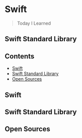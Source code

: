 # Swift

>Today I Learned

## Swift Standard Library

## Contents
* [Swift](https://github.com/haejeong/TIL#Swift)
* [Swift Standard Library](https://github.com/haejeong/TIL#SwiftStandardLibrary)
* [Open Sources](https://github.com/haejeong/TIL#OpenSources)

## Swift

## Swift Standard Library

## Open Sources

